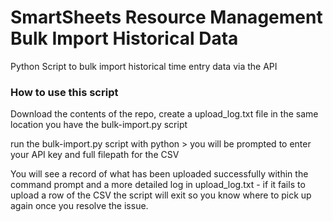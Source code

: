 # SmartSheets Resource Management Bulk Import Historical Data
Python Script to bulk import historical time entry data via the API

### How to use this script 

Download the contents of the repo, create a upload_log.txt file in the same location you have the bulk-import.py script 

run the bulk-import.py script with python > you will be prompted to enter your API key and full filepath for the CSV

You will see a record of what has been uploaded successfully within the command prompt and a more detailed log in upload_log.txt - if it fails to upload a row of the CSV the script will exit so you know where to pick up again once you resolve the issue. 
